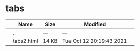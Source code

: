 tabs
====

<table><thead><tr class="header"><th></th><th>Name</th><th>Size</th><th>Modified</th><th></th></tr></thead><tbody><tr class="odd"><td></td><td><span class="goup">..</span></td><td>—</td><td>—</td><td></td></tr><tr class="even"><td></td><td><span class="name">tabs2.html</span></td><td>14 KB</td><td>Tue Oct 12 20:19:43 2021</td><td></td></tr></tbody></table>
